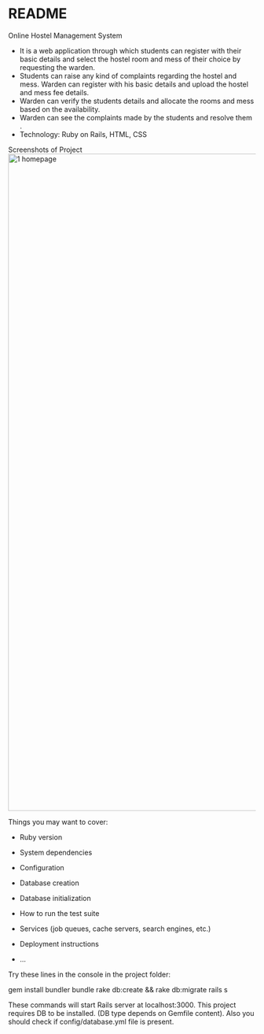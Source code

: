 # README

Online Hostel Management System

* It is a web application through which students can register with their basic details and select the hostel room and mess of their choice by requesting the warden.
* Students can raise any kind of complaints regarding the hostel and mess. Warden can register with his basic details and upload the hostel and mess fee details.
* Warden can verify the students details and allocate the rooms and mess based on the availability.
* Warden can see the complaints made by the students and resolve them .
* Technology: Ruby on Rails, HTML, CSS

Screenshots of Project
<img width="1336" alt="1  homepage" src="https://github.com/user-attachments/assets/fdecc41c-26f8-4790-a56a-d0102a6145ec">



Things you may want to cover:

* Ruby version

* System dependencies

* Configuration

* Database creation

* Database initialization

* How to run the test suite

* Services (job queues, cache servers, search engines, etc.)

* Deployment instructions

* ...

Try these lines in the console in the project folder:

gem install bundler
bundle
rake db:create && rake db:migrate
rails s

These commands will start Rails server at localhost:3000. This project requires DB to be installed. (DB type depends on Gemfile content). Also you should check if config/database.yml file is present.
